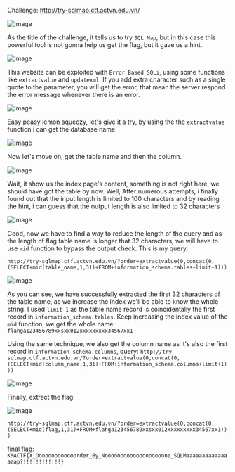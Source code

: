 Challenge: http://try-sqlmap.ctf.actvn.edu.vn/

![image](https://user-images.githubusercontent.com/35491855/154800109-eeb85e75-0387-4288-b1a1-ae2d7c4d058a.png)


As the title of the challenge, it tells us to try `SQL Map`, but in this case this powerful tool is not gonna help us get the flag, but it gave us a hint. 

![image](https://user-images.githubusercontent.com/35491855/154800002-0e97d92c-a1dd-4f22-b57d-4cd5e115c2b8.png)

This website can be exploited with `Error Based SQLi`, using some functions like `extractvalue` and `updatexml`. If you add extra character such as a single quote to the parameter, you will get the error, that mean the server respond the error message whenever there is an error. 

![image](https://user-images.githubusercontent.com/35491855/154800167-04ea9950-7006-4da8-837d-d338acb8a30a.png)

Easy peasy lemon squeezy, let's give it a try, by using the the `extractvalue` function i can get the database name

![image](https://user-images.githubusercontent.com/35491855/154800214-24d964a9-c7b2-4c07-8590-fa30ceadfdc7.png)

Now let's move on, get the table name and then the column. 

![image](https://user-images.githubusercontent.com/35491855/154800263-2bf1e1a2-84bc-4d82-aee8-82d1127638a6.png)

Wait, it show us the index page's content, something is not right here, we should have got the table by now. Well, After numerous attempts, i finally found out that the input length is limited to 100 characters and by reading the hint, i can guess that the output length is also limited to 32 characters

![image](https://user-images.githubusercontent.com/35491855/154800416-1645ab03-535e-4789-ac0a-a01d546a31f0.png)

Good, now we have to find a way to reduce the length of the query and as the length of flag table name is longer that 32 characters, we will have to use `mid` function to bypass the output check. This is my query:

`http://try-sqlmap.ctf.actvn.edu.vn/?order=extractvalue(0,concat(0,(SELECT+mid(table_name,1,31)+FROM+information_schema.tables+limit+1)))`

![image](https://user-images.githubusercontent.com/35491855/154800852-16a65504-d608-4e0f-9763-32be0763c9ab.png)

As you can see, we have successfully extracted the first 32 characters of the table name, as we increase the index we'll be able to know the whole string. I used `limit 1` as the table name record is coincidentally the first record in `information_schema.tables`. Keep increasing the index value of the `mid` function, we get the whole name: `flahga123456789xxsxx012xxxxxxxxx34567xx1`

Using the same technique, we also get the column name as it's also the first record in `information_schema.columns`, query: 
`http://try-sqlmap.ctf.actvn.edu.vn/?order=extractvalue(0,concat(0,(SELECT+mid(column_name,1,31)+FROM+information_schema.columns+limit+1)))`

![image](https://user-images.githubusercontent.com/35491855/154801196-b86e8848-a097-40aa-aa01-f43360cbf19e.png)

Finally, extract the flag:

![image](https://user-images.githubusercontent.com/35491855/154801232-491692ec-733a-40d8-a11d-df7995bc3d60.png)

`http://try-sqlmap.ctf.actvn.edu.vn/?order=extractvalue(0,concat(0,(SELECT+mid(flag,1,31)+FROM+flahga123456789xxsxx012xxxxxxxxx34567xx1)))`

final flag: `KMACTF{X_Ooooooooooooorder_By_Nooooooooooooooooooone_SQLMaaaaaaaaaaaaaaaap?!!!!!!!!!!!!}`

